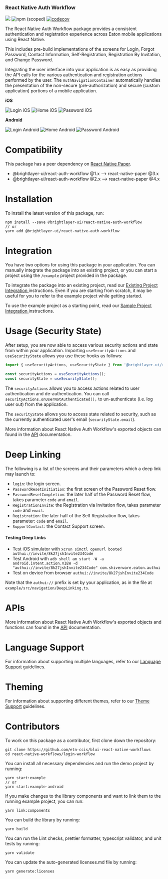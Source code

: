 ### React Native Auth Workflow

[![](https://img.shields.io/circleci/project/github/etn-ccis/blui-react-native-workflows/master.svg?style=flat)](https://circleci.com/gh/etn-ccis/blui-react-native-workflows/tree/master) ![npm (scoped)](https://img.shields.io/npm/v/@brightlayer-ui/react-native-auth-workflow) [![codecov](https://codecov.io/gh/etn-ccis/blui-react-native-workflows/branch/master/graph/badge.svg?token=U4OI0D5UVP)](https://codecov.io/gh/etn-ccis/blui-react-native-workflows)

The React Native Auth Workflow package provides a consistent authentication and registration experience across Eaton mobile applications using React Native.

This includes pre-build implementations of the screens for Login, Forgot Password, Contact Information, Self-Registration, Registration By Invitation, and Change Password.

Integrating the user interface into your application is as easy as providing the API calls for the various authentication and registration actions performed by the user. The `AuthNavigationContainer` automatically handles the presentation of the non-secure (pre-authorization) and secure (custom application) portions of a mobile application.

**iOS**

![Login iOS](https://raw.githubusercontent.com/etn-ccis/blui-react-native-workflows/master/login-workflow/media/ios-login.png) ![Home iOS](https://raw.githubusercontent.com/etn-ccis/blui-react-native-workflows/master/login-workflow/media/ios-home.png) ![Password iOS](https://raw.githubusercontent.com/etn-ccis/blui-react-native-workflows/master/login-workflow/media/ios-password.png)

**Android**

![Login Android](https://raw.githubusercontent.com/etn-ccis/blui-react-native-workflows/master/login-workflow/media/android-login.png) ![Home Android](https://raw.githubusercontent.com/etn-ccis/blui-react-native-workflows/master/login-workflow/media/android-home.png) ![Password Android](https://raw.githubusercontent.com/etn-ccis/blui-react-native-workflows/master/login-workflow/media/android-password.png)

# Compatibility

This package has a peer dependency on [React Native Paper](https://github.com/callstack/react-native-paper).

-   @brightlayer-ui/react-auth-workflow @1.x --> react-native-paper @3.x
-   @brightlayer-ui/react-auth-workflow @2.x --> react-native-paper @4.x

# Installation

To install the latest version of this package, run:

```shell
npm install --save @brightlayer-ui/react-native-auth-workflow
// or
yarn add @brightlayer-ui/react-native-auth-workflow
```

# Integration

You have two options for using this package in your application. You can manually integrate the package into an existing project, or you can start a project using the `/example` project provided in the package.

To integrate the package into an existing project, read our [Existing Project Integration ](https://github.com/etn-ccis/blui-react-native-workflows/tree/master/login-workflow/docs/existing-project-integration.md) instructions. Even if you are starting from scratch, it may be useful for you to refer to the example project while getting started.

To use the example project as a starting point, read our [Sample Project Integration ](https://github.com/etn-ccis/blui-react-native-workflows/tree/master/login-workflow/docs/sample-project-integration.md) instructions.

# Usage (Security State)

After setup, you are now able to access various security actions and state from within your application. Importing `useSecurityActions` and `useSecurityState` allows you use these hooks as follows:

```ts
import { useSecurityActions, useSecurityState } from '@brightlayer-ui/react-native-auth-workflow';

const securityActions = useSecurityActions();
const securityState = useSecurityState();
```

The `securityActions` allows you to access actions related to user authentication and de-authentication. You can call `securityActions.onUserNotAuthenticated();` to un-authenticate (i.e. log user out) from the application.

The `securityState` allows you to access state related to security, such as the currently authenticated user's email (`securityState.email`).

More information about React Native Auth Workflow's exported objects can found in the [API](https://github.com/etn-ccis/blui-react-native-workflows/tree/master/login-workflow/docs/API.md) documentation.

# Deep Linking

The following is a list of the screens and their parameters which a deep link may launch to:

-   `login`: the login screen.
-   `PasswordResetInitiation`: the first screen of the Password Reset flow.
-   `PasswordResetCompletion`: the later half of the Password Reset flow, takes parameter `code` and `email`.
-   `RegistrationInvite`: the Registration via Invitation flow, takes parameter `code` and `email`.
-   `Registration`: the later half of the Self Registration flow, takes parameter: `code` and `email`.
-   `SupportContact`: the Contact Support screen.

#### Testing Deep Links

-   Test iOS simulator with `xcrun simctl openurl booted authui://invite/8k27jshInvite234Code`
-   Test Android with `adb shell am start -W -a android.intent.action.VIEW -d "authui://invite/8k27jshInvite234Code" com.shiverware.eaton.authui`
-   Test on device from browser `authui://invite/8k27jshInvite234Code`

Note that the `authui://` prefix is set by your application, as in the file at `example/src/navigation/DeepLinking.ts`.

# APIs

More information about React Native Auth Workflow's exported objects and functions can found in the [API](https://github.com/etn-ccis/blui-react-native-workflows/tree/master/login-workflow/docs/API.md) documentation.

# Language Support

For information about supporting multiple languages, refer to our [Language Support](https://github.com/etn-ccis/blui-react-native-workflows/tree/master/login-workflow/docs/language-support.md) guidelines.

# Theming

For information about supporting different themes, refer to our [Theme Support](https://github.com/etn-ccis/blui-react-native-workflows/tree/master/login-workflow/docs/theme-support.md) guidelines.

# Contributors

To work on this package as a contributor, first clone down the repository:

```shell
git clone https://github.com/etn-ccis/blui-react-native-workflows
cd react-native-workflows/login-workflow
```

You can install all necessary dependencies and run the demo project by running:

```shell
yarn start:example
// or
yarn start:example-android
```

If you make changes to the library components and want to link them to the running example project, you can run:

```shell
yarn link:components
```

You can build the library by running:

```shell
yarn build
```

You can run the Lint checks, prettier formatter, typescript validator, and unit tests by running:

```shell
yarn validate
```

You can update the auto-generated licenses.md file by running:

```shell
yarn generate:licenses
```
